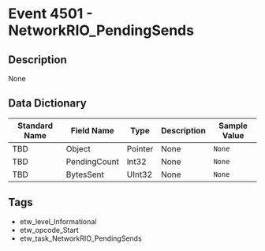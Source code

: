 # Event 4501 - NetworkRIO_PendingSends

## Description
None

## Data Dictionary
|Standard Name|Field Name|Type|Description|Sample Value|
|---|---|---|---|---|
|TBD|Object|Pointer|None|`None`|
|TBD|PendingCount|Int32|None|`None`|
|TBD|BytesSent|UInt32|None|`None`|

## Tags
* etw_level_Informational
* etw_opcode_Start
* etw_task_NetworkRIO_PendingSends